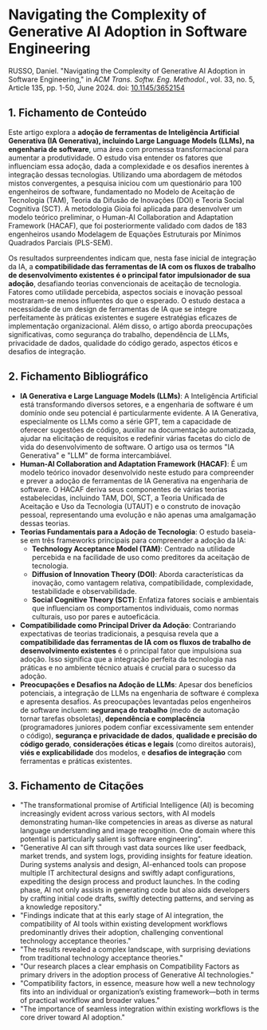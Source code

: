 # Navigating the Complexity of Generative AI Adoption in Software Engineering

RUSSO, Daniel. "Navigating the Complexity of Generative AI Adoption in Software Engineering," in *ACM Trans. Softw. Eng. Methodol.*, vol. 33, no. 5, Article 135, pp. 1-50, June 2024. doi: [10.1145/3652154](https://doi.org/10.1145/3652154)

## 1. Fichamento de Conteúdo
Este artigo explora a **adoção de ferramentas de Inteligência Artificial Generativa (IA Generativa), incluindo Large Language Models (LLMs), na engenharia de software**, uma área com promessa transformacional para aumentar a produtividade. O estudo visa entender os fatores que influenciam essa adoção, dada a complexidade e os desafios inerentes à integração dessas tecnologias. Utilizando uma abordagem de métodos mistos convergentes, a pesquisa iniciou com um questionário para 100 engenheiros de software, fundamentado no Modelo de Aceitação de Tecnologia (TAM), Teoria da Difusão de Inovações (DOI) e Teoria Social Cognitiva (SCT). A metodologia Gioia foi aplicada para desenvolver um modelo teórico preliminar, o Human-AI Collaboration and Adaptation Framework (HACAF), que foi posteriormente validado com dados de 183 engenheiros usando Modelagem de Equações Estruturais por Mínimos Quadrados Parciais (PLS-SEM).

Os resultados surpreendentes indicam que, nesta fase inicial de integração da IA, a **compatibilidade das ferramentas de IA com os fluxos de trabalho de desenvolvimento existentes é o principal fator impulsionador de sua adoção**, desafiando teorias convencionais de aceitação de tecnologia. Fatores como utilidade percebida, aspectos sociais e inovação pessoal mostraram-se menos influentes do que o esperado. O estudo destaca a necessidade de um design de ferramentas de IA que se integre perfeitamente às práticas existentes e sugere estratégias eficazes de implementação organizacional. Além disso, o artigo aborda preocupações significativas, como segurança do trabalho, dependência de LLMs, privacidade de dados, qualidade do código gerado, aspectos éticos e desafios de integração.

## 2. Fichamento Bibliográfico
*   **IA Generativa e Large Language Models (LLMs)**: A Inteligência Artificial está transformando diversos setores, e a engenharia de software é um domínio onde seu potencial é particularmente evidente. A IA Generativa, especialmente os LLMs como a série GPT, tem a capacidade de oferecer sugestões de código, auxiliar na documentação automatizada, ajudar na elicitação de requisitos e redefinir várias facetas do ciclo de vida do desenvolvimento de software. O artigo usa os termos "IA Generativa" e "LLM" de forma intercambiável.
*   **Human-AI Collaboration and Adaptation Framework (HACAF)**: É um modelo teórico inovador desenvolvido neste estudo para compreender e prever a adoção de ferramentas de IA Generativa na engenharia de software. O HACAF deriva seus componentes de várias teorias estabelecidas, incluindo TAM, DOI, SCT, a Teoria Unificada de Aceitação e Uso da Tecnologia (UTAUT) e o construto de inovação pessoal, representando uma evolução e não apenas uma amalgamação dessas teorias.
*   **Teorias Fundamentais para a Adoção de Tecnologia**: O estudo baseia-se em três frameworks principais para compreender a adoção da IA:
    *   **Technology Acceptance Model (TAM)**: Centrado na utilidade percebida e na facilidade de uso como preditores da aceitação de tecnologia.
    *   **Diffusion of Innovation Theory (DOI)**: Aborda características da inovação, como vantagem relativa, compatibilidade, complexidade, testabilidade e observabilidade.
    *   **Social Cognitive Theory (SCT)**: Enfatiza fatores sociais e ambientais que influenciam os comportamentos individuais, como normas culturais, uso por pares e autoeficácia.
*   **Compatibilidade como Principal Driver da Adoção**: Contrariando expectativas de teorias tradicionais, a pesquisa revela que a **compatibilidade das ferramentas de IA com os fluxos de trabalho de desenvolvimento existentes** é o principal fator que impulsiona sua adoção. Isso significa que a integração perfeita da tecnologia nas práticas e no ambiente técnico atuais é crucial para o sucesso da adoção.
*   **Preocupações e Desafios na Adoção de LLMs**: Apesar dos benefícios potenciais, a integração de LLMs na engenharia de software é complexa e apresenta desafios. As preocupações levantadas pelos engenheiros de software incluem: **segurança do trabalho** (medo de automação tornar tarefas obsoletas), **dependência e complacência** (programadores juniores podem confiar excessivamente sem entender o código), **segurança e privacidade de dados**, **qualidade e precisão do código gerado**, **considerações éticas e legais** (como direitos autorais), **viés e explicabilidade** dos modelos, e **desafios de integração** com ferramentas e práticas existentes.

## 3. Fichamento de Citações
*   "The transformational promise of Artificial Intelligence (AI) is becoming increasingly evident across various sectors, with AI models demonstrating human-like competencies in areas as diverse as natural language understanding and image recognition. One domain where this potential is particularly salient is software engineering".
*   "Generative AI can sift through vast data sources like user feedback, market trends, and system logs, providing insights for feature ideation. During systems analysis and design, AI-enhanced tools can propose multiple IT architectural designs and swiftly adapt configurations, expediting the design process and product launches. In the coding phase, AI not only assists in generating code but also aids developers by crafting initial code drafts, swiftly detecting patterns, and serving as a knowledge repository."
*   "Findings indicate that at this early stage of AI integration, the compatibility of AI tools within existing development workflows predominantly drives their adoption, challenging conventional technology acceptance theories."
*   "The results revealed a complex landscape, with surprising deviations from traditional technology acceptance theories."
*   "Our research places a clear emphasis on Compatibility Factors as primary drivers in the adoption process of Generative AI technologies."
*   "Compatibility factors, in essence, measure how well a new technology fits into an individual or organization’s existing framework—both in terms of practical workflow and broader values."
*   "The importance of seamless integration within existing workflows is the core driver toward AI adoption."